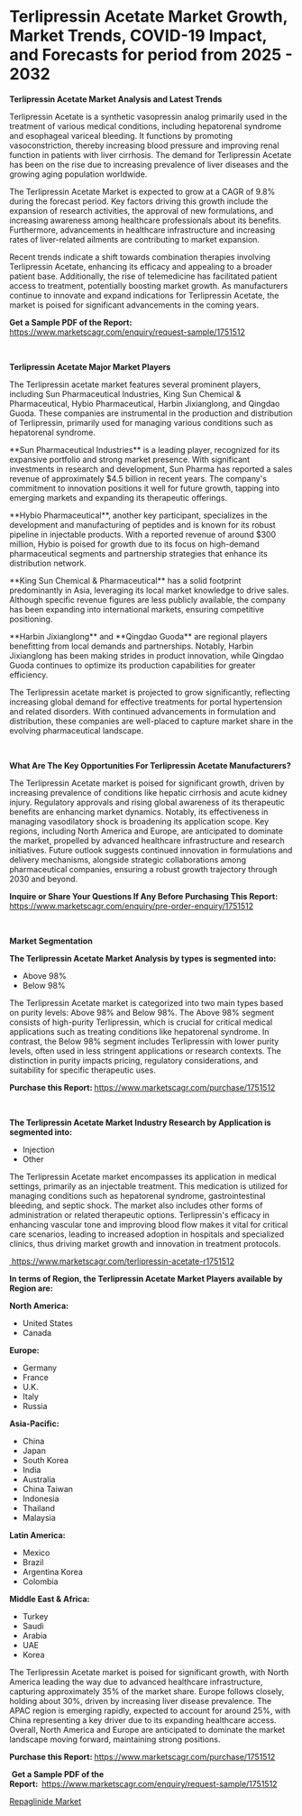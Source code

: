 <p><h1>Terlipressin Acetate Market Growth, Market Trends, COVID-19 Impact, and Forecasts for period from 2025 - 2032</h1></p><p><strong>Terlipressin Acetate Market Analysis and Latest Trends</strong></p>
<p><p>Terlipressin Acetate is a synthetic vasopressin analog primarily used in the treatment of various medical conditions, including hepatorenal syndrome and esophageal variceal bleeding. It functions by promoting vasoconstriction, thereby increasing blood pressure and improving renal function in patients with liver cirrhosis. The demand for Terlipressin Acetate has been on the rise due to increasing prevalence of liver diseases and the growing aging population worldwide.</p><p>The Terlipressin Acetate Market is expected to grow at a CAGR of 9.8% during the forecast period. Key factors driving this growth include the expansion of research activities, the approval of new formulations, and increasing awareness among healthcare professionals about its benefits. Furthermore, advancements in healthcare infrastructure and increasing rates of liver-related ailments are contributing to market expansion.</p><p>Recent trends indicate a shift towards combination therapies involving Terlipressin Acetate, enhancing its efficacy and appealing to a broader patient base. Additionally, the rise of telemedicine has facilitated patient access to treatment, potentially boosting market growth. As manufacturers continue to innovate and expand indications for Terlipressin Acetate, the market is poised for significant advancements in the coming years.</p></p>
<p><strong>Get a Sample PDF of the Report:&nbsp;</strong> <a href="https://www.marketscagr.com/enquiry/request-sample/1751512?utm_campaign=2039&utm_medium=2&utm_source=Github&utm_content=ia&utm_term=08032025&utm_id=terlipressin-acetate">https://www.marketscagr.com/enquiry/request-sample/1751512</a></p>
<p>&nbsp;</p>
<p><strong>Terlipressin Acetate Major Market Players</strong></p>
<p><p>The Terlipressin acetate market features several prominent players, including Sun Pharmaceutical Industries, King Sun Chemical & Pharmaceutical, Hybio Pharmaceutical, Harbin Jixianglong, and Qingdao Guoda. These companies are instrumental in the production and distribution of Terlipressin, primarily used for managing various conditions such as hepatorenal syndrome.</p><p>**Sun Pharmaceutical Industries** is a leading player, recognized for its expansive portfolio and strong market presence. With significant investments in research and development, Sun Pharma has reported a sales revenue of approximately $4.5 billion in recent years. The company's commitment to innovation positions it well for future growth, tapping into emerging markets and expanding its therapeutic offerings.</p><p>**Hybio Pharmaceutical**, another key participant, specializes in the development and manufacturing of peptides and is known for its robust pipeline in injectable products. With a reported revenue of around $300 million, Hybio is poised for growth due to its focus on high-demand pharmaceutical segments and partnership strategies that enhance its distribution network.</p><p>**King Sun Chemical & Pharmaceutical** has a solid footprint predominantly in Asia, leveraging its local market knowledge to drive sales. Although specific revenue figures are less publicly available, the company has been expanding into international markets, ensuring competitive positioning.</p><p>**Harbin Jixianglong** and **Qingdao Guoda** are regional players benefitting from local demands and partnerships. Notably, Harbin Jixianglong has been making strides in product innovation, while Qingdao Guoda continues to optimize its production capabilities for greater efficiency.</p><p>The Terlipressin acetate market is projected to grow significantly, reflecting increasing global demand for effective treatments for portal hypertension and related disorders. With continued advancements in formulation and distribution, these companies are well-placed to capture market share in the evolving pharmaceutical landscape.</p></p>
<p>&nbsp;</p>
<p><strong>What Are The Key Opportunities For Terlipressin Acetate Manufacturers?</strong></p>
<p><p>The Terlipressin Acetate market is poised for significant growth, driven by increasing prevalence of conditions like hepatic cirrhosis and acute kidney injury. Regulatory approvals and rising global awareness of its therapeutic benefits are enhancing market dynamics. Notably, its effectiveness in managing vasodilatory shock is broadening its application scope. Key regions, including North America and Europe, are anticipated to dominate the market, propelled by advanced healthcare infrastructure and research initiatives. Future outlook suggests continued innovation in formulations and delivery mechanisms, alongside strategic collaborations among pharmaceutical companies, ensuring a robust growth trajectory through 2030 and beyond.</p></p>
<p><strong>Inquire or Share Your Questions If Any Before Purchasing This Report:</strong> <a href="https://www.marketscagr.com/enquiry/pre-order-enquiry/1751512?utm_campaign=2039&utm_medium=2&utm_source=Github&utm_content=ia&utm_term=08032025&utm_id=terlipressin-acetate">https://www.marketscagr.com/enquiry/pre-order-enquiry/1751512</a></p>
<p>&nbsp;</p>
<p><strong>Market Segmentation</strong></p>
<p><strong>The Terlipressin Acetate Market Analysis by types is segmented into:</strong></p>
<p><ul><li>Above 98%</li><li>Below 98%</li></ul></p>
<p><p>The Terlipressin Acetate market is categorized into two main types based on purity levels: Above 98% and Below 98%. The Above 98% segment consists of high-purity Terlipressin, which is crucial for critical medical applications such as treating conditions like hepatorenal syndrome. In contrast, the Below 98% segment includes Terlipressin with lower purity levels, often used in less stringent applications or research contexts. The distinction in purity impacts pricing, regulatory considerations, and suitability for specific therapeutic uses.</p></p>
<p><strong>Purchase this Report:&nbsp;</strong><a href="https://www.marketscagr.com/purchase/1751512?utm_campaign=2039&utm_medium=2&utm_source=Github&utm_content=ia&utm_term=08032025&utm_id=terlipressin-acetate">https://www.marketscagr.com/purchase/1751512</a></p>
<p>&nbsp;</p>
<p><strong>The Terlipressin Acetate Market Industry Research by Application is segmented into:</strong></p>
<p><ul><li>Injection</li><li>Other</li></ul></p>
<p><p>The Terlipressin Acetate market encompasses its application in medical settings, primarily as an injectable treatment. This medication is utilized for managing conditions such as hepatorenal syndrome, gastrointestinal bleeding, and septic shock. The market also includes other forms of administration or related therapeutic options. Terlipressin's efficacy in enhancing vascular tone and improving blood flow makes it vital for critical care scenarios, leading to increased adoption in hospitals and specialized clinics, thus driving market growth and innovation in treatment protocols.</p></p>
<p><a href="https://www.marketscagr.com/terlipressin-acetate-r1751512?utm_campaign=2039&utm_medium=2&utm_source=Github&utm_content=ia&utm_term=08032025&utm_id=terlipressin-acetate">&nbsp;https://www.marketscagr.com/terlipressin-acetate-r1751512</a></p>
<p><strong>In terms of Region, the Terlipressin Acetate Market Players available by Region are:</strong></p>
<p>
    <p> <strong> North America: </strong>
        <ul>
            <li>United States</li>
            <li>Canada</li>
        </ul>
        </p> 
    <p> <strong> Europe: </strong>
        <ul>
            <li>Germany</li>
            <li>France</li>
            <li>U.K.</li>
            <li>Italy</li>
            <li>Russia</li>
        </ul>
        </p> 
    <p> <strong> Asia-Pacific: </strong>
        <ul>
            <li>China</li>
            <li>Japan</li>
            <li>South Korea</li>
            <li>India</li>
            <li>Australia</li>
            <li>China Taiwan</li>
            <li>Indonesia</li>
            <li>Thailand</li>
            <li>Malaysia</li>
        </ul>
        </p> 
    <p> <strong> Latin America: </strong>
        <ul>
            <li>Mexico</li>
            <li>Brazil</li>
            <li>Argentina Korea</li>
            <li>Colombia</li>
        </ul>
        </p> 
    <p> <strong> Middle East & Africa: </strong>
        <ul>
            <li>Turkey</li>
            <li>Saudi</li>
            <li>Arabia</li>
            <li>UAE</li>
            <li>Korea</li>
        </ul>
    </p>
    </p>
<p><p>The Terlipressin Acetate market is poised for significant growth, with North America leading the way due to advanced healthcare infrastructure, capturing approximately 35% of the market share. Europe follows closely, holding about 30%, driven by increasing liver disease prevalence. The APAC region is emerging rapidly, expected to account for around 25%, with China representing a key driver due to its expanding healthcare access. Overall, North America and Europe are anticipated to dominate the market landscape moving forward, maintaining strong positions.</p></p>
<p><strong>Purchase this Report: </strong><a href="https://www.marketscagr.com/purchase/1751512?utm_campaign=2039&utm_medium=2&utm_source=Github&utm_content=ia&utm_term=08032025&utm_id=terlipressin-acetate">https://www.marketscagr.com/purchase/1751512</a></p>
<p>&nbsp;<strong>Get a Sample PDF of the Report:&nbsp;&nbsp;</strong><a href="https://www.marketscagr.com/enquiry/request-sample/1751512?utm_campaign=2039&utm_medium=2&utm_source=Github&utm_content=ia&utm_term=08032025&utm_id=terlipressin-acetate">https://www.marketscagr.com/enquiry/request-sample/1751512</a></p>
<p><strong></strong></p>
<p><p><a href="https://github.com/AKSHATREPORTPRIME/Market-Research-Report-List-7/blob/main/repaglinide-market.md?utm_campaign=2039&utm_medium=2&utm_source=Github&utm_content=ia&utm_term=08032025&utm_id=terlipressin-acetate">Repaglinide Market</a></p></p>